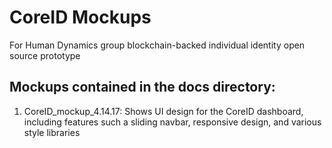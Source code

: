 # CoreID Mockups

For Human Dynamics group blockchain-backed individual identity open source prototype


## Mockups contained in the docs directory:

1. CoreID_mockup_4.14.17: Shows UI design for the CoreID dashboard, including features such a sliding navbar, responsive design, and various style libraries


